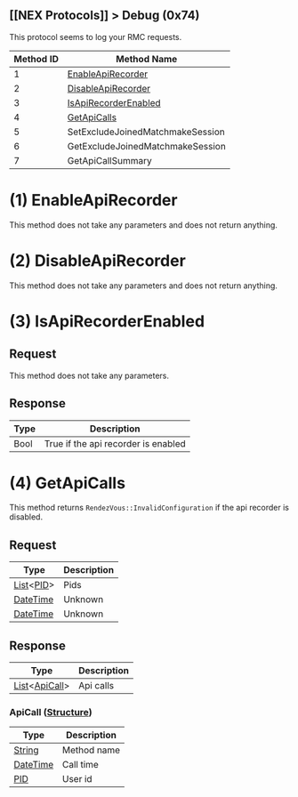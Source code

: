 [[NEX Protocols]] > Debug (0x74)
---

This protocol seems to log your RMC requests.

| Method ID | Method Name |
| --- | --- |
| 1 | [EnableApiRecorder](#1-enableapirecorder) |
| 2 | [DisableApiRecorder](#2-disableapirecorder) |
| 3 | [IsApiRecorderEnabled](#3-isapirecorderenabled) |
| 4 | [GetApiCalls](#4-getapicalls) |
| 5 | SetExcludeJoinedMatchmakeSession |
| 6 | GetExcludeJoinedMatchmakeSession |
| 7 | GetApiCallSummary |

# (1) EnableApiRecorder
This method does not take any parameters and does not return anything.

# (2) DisableApiRecorder
This method does not take any parameters and does not return anything.

# (3) IsApiRecorderEnabled
## Request
This method does not take any parameters.

## Response
| Type | Description |
| --- | --- |
| Bool | True if the api recorder is enabled |

# (4) GetApiCalls
This method returns `RendezVous::InvalidConfiguration` if the api recorder is disabled.

## Request
| Type | Description |
| --- | --- |
| [List]&lt;[PID]&gt; | Pids |
| [DateTime] | Unknown |
| [DateTime] | Unknown |

## Response
| Type | Description |
| --- | --- |
| [List]&lt;[ApiCall](#apicall-structure)&gt; | Api calls |

### ApiCall ([Structure])
| Type | Description |
| --- | --- |
| [String] | Method name |
| [DateTime] | Call time |
| [PID] | User id |

[Result]: NEX-Common-Types#result
[String]: NEX-Common-Types#string
[Buffer]: NEX-Common-Types#buffer
[qBuffer]: NEX-Common-Types#qbuffer
[List]: NEX-Common-Types#list
[Map]: NEX-Common-Types#map
[DateTime]: NEX-Common-Types#datetime
[Structure]: NEX-Common-Types#structure
[Data]: NEX-Common-Types#anydataholder
[PID]: NEX-Common-Types#pid
[ResultRange]: NEX-Common-Types#resultrange-structure